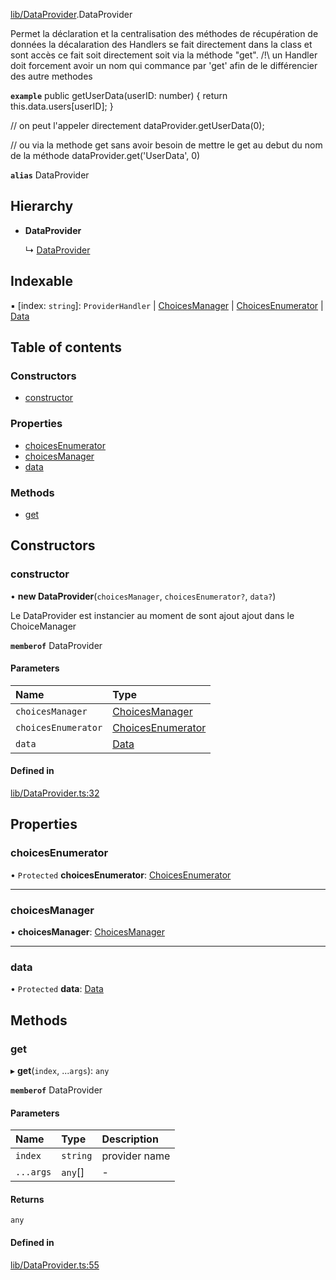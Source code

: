 [lib/DataProvider](../wiki/Module-lib/DataProvider).DataProvider

Permet la déclaration et la centralisation des méthodes de récupération de données
la décalaration des Handlers se fait directement dans la class et sont accès ce fait soit directement
soit via la méthode "get".
/!\ un Handler doit forcement avoir un nom qui commance par 'get' afin de le différencier des autre methodes

**`example`**
public getUserData(userID: number)
{
 return this.data.users[userID];
}

// on peut l'appeler directement
dataProvider.getUserData(0);

// ou via la methode get sans avoir besoin de mettre le get au debut du nom de la méthode
dataProvider.get('UserData', 0)

**`alias`** DataProvider

## Hierarchy

- **DataProvider**

  ↳ [DataProvider](../wiki/Class-DataProvider)

## Indexable

▪ [index: `string`]: `ProviderHandler` \| [ChoicesManager](../wiki/Class-ChoicesManager) \| [ChoicesEnumerator](../wiki/Class-ChoicesEnumerator) \| [Data](../wiki/Module-lib/Configurator#data)

## Table of contents

### Constructors

- [constructor](../wiki/Class-DataProvider#constructor)

### Properties

- [choicesEnumerator](../wiki/Class-DataProvider#choicesenumerator)
- [choicesManager](../wiki/Class-DataProvider#choicesmanager)
- [data](../wiki/Class-DataProvider#data)

### Methods

- [get](../wiki/Class-DataProvider#get)

## Constructors

### constructor

• **new DataProvider**(`choicesManager`, `choicesEnumerator?`, `data?`)

Le DataProvider est instancier au moment de sont ajout ajout dans le ChoiceManager

**`memberof`** DataProvider

#### Parameters

| Name | Type |
| :------ | :------ |
| `choicesManager` | [ChoicesManager](../wiki/Class-ChoicesManager) |
| `choicesEnumerator` | [ChoicesEnumerator](../wiki/Class-ChoicesEnumerator) |
| `data` | [Data](../wiki/Module-lib/Configurator#data) |

#### Defined in

[lib/DataProvider.ts:32](https://github.com/P0ulpy/Configurateur-OakAddins/blob/af13efb/src/lib/DataProvider.ts#L32)

## Properties

### choicesEnumerator

• `Protected` **choicesEnumerator**: [ChoicesEnumerator](../wiki/Class-ChoicesEnumerator)

___

### choicesManager

• **choicesManager**: [ChoicesManager](../wiki/Class-ChoicesManager)

___

### data

• `Protected` **data**: [Data](../wiki/Module-lib/Configurator#data)

## Methods

### get

▸ **get**(`index`, ...`args`): `any`

**`memberof`** DataProvider

#### Parameters

| Name | Type | Description |
| :------ | :------ | :------ |
| `index` | `string` | provider name |
| `...args` | `any`[] | - |

#### Returns

`any`

#### Defined in

[lib/DataProvider.ts:55](https://github.com/P0ulpy/Configurateur-OakAddins/blob/af13efb/src/lib/DataProvider.ts#L55)
